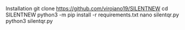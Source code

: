 Installation 
git clone https://github.com/virojano19/SILENTNEW
cd SILENTNEW
python3 -m pip install -r requirements.txt
nano silentqr.py
python3 silentqr.py
